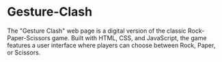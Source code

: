 # Gesture-Clash
The "Gesture Clash" web page is a digital version of the classic Rock-Paper-Scissors game. Built with HTML, CSS, and JavaScript, the game features a user interface where players can choose between Rock, Paper, or Scissors.
